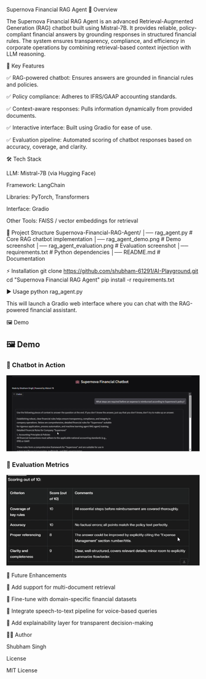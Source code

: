 Supernova Financial RAG Agent
📖 Overview

The Supernova Financial RAG Agent is an advanced Retrieval-Augmented Generation (RAG) chatbot built using Mistral-7B. It provides reliable, policy-compliant financial answers by grounding responses in structured financial rules. The system ensures transparency, compliance, and efficiency in corporate operations by combining retrieval-based context injection with LLM reasoning.

🚀 Key Features

✅ RAG-powered chatbot: Ensures answers are grounded in financial rules and policies.

✅ Policy compliance: Adheres to IFRS/GAAP accounting standards.

✅ Context-aware responses: Pulls information dynamically from provided documents.

✅ Interactive interface: Built using Gradio for ease of use.

✅ Evaluation pipeline: Automated scoring of chatbot responses based on accuracy, coverage, and clarity.

🛠 Tech Stack

LLM: Mistral-7B (via Hugging Face)

Framework: LangChain

Libraries: PyTorch, Transformers

Interface: Gradio

Other Tools: FAISS / vector embeddings for retrieval

📂 Project Structure
Supernova-Financial-RAG-Agent/
│── rag_agent.py                 # Core RAG chatbot implementation
│── rag_agent_demo.png           # Demo screenshot
│── rag_agent_evaluation.png     # Evaluation screenshot
│── requirements.txt             # Python dependencies
│── README.md                    # Documentation

⚡ Installation
git clone https://github.com/shubham-61291/AI-Playground.git
cd "Supernova Financial RAG Agent"
pip install -r requirements.txt

▶️ Usage
python rag_agent.py


This will launch a Gradio web interface where you can chat with the RAG-powered financial assistant.

🖼 Demo
## 🖼 Demo  

### 🔹 Chatbot in Action  
![Chatbot Demo](rag_agent_demo.png)  

### 🔹 Evaluation Metrics  
![Evaluation Demo](rag_agent_evaluation.png)  


🔮 Future Enhancements

🔹 Add support for multi-document retrieval

🔹 Fine-tune with domain-specific financial datasets

🔹 Integrate speech-to-text pipeline for voice-based queries

🔹 Add explainability layer for transparent decision-making

👨‍💻 Author

Shubham Singh

License

MIT License

